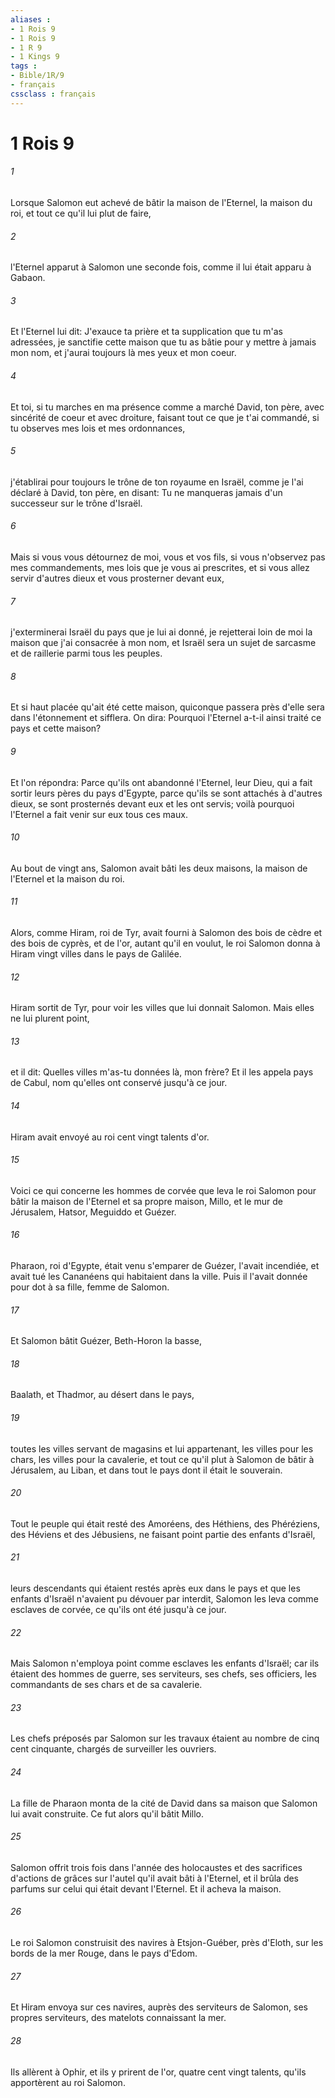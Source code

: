 ```yaml
---
aliases : 
- 1 Rois 9
- 1 Rois 9
- 1 R 9
- 1 Kings 9
tags : 
- Bible/1R/9
- français
cssclass : français
---
```


# 1 Rois 9

###### 1
Lorsque Salomon eut achevé de bâtir la maison de l'Eternel, la maison du roi, et tout ce qu'il lui plut de faire,
###### 2
l'Eternel apparut à Salomon une seconde fois, comme il lui était apparu à Gabaon.
###### 3
Et l'Eternel lui dit: J'exauce ta prière et ta supplication que tu m'as adressées, je sanctifie cette maison que tu as bâtie pour y mettre à jamais mon nom, et j'aurai toujours là mes yeux et mon coeur.
###### 4
Et toi, si tu marches en ma présence comme a marché David, ton père, avec sincérité de coeur et avec droiture, faisant tout ce que je t'ai commandé, si tu observes mes lois et mes ordonnances,
###### 5
j'établirai pour toujours le trône de ton royaume en Israël, comme je l'ai déclaré à David, ton père, en disant: Tu ne manqueras jamais d'un successeur sur le trône d'Israël.
###### 6
Mais si vous vous détournez de moi, vous et vos fils, si vous n'observez pas mes commandements, mes lois que je vous ai prescrites, et si vous allez servir d'autres dieux et vous prosterner devant eux,
###### 7
j'exterminerai Israël du pays que je lui ai donné, je rejetterai loin de moi la maison que j'ai consacrée à mon nom, et Israël sera un sujet de sarcasme et de raillerie parmi tous les peuples.
###### 8
Et si haut placée qu'ait été cette maison, quiconque passera près d'elle sera dans l'étonnement et sifflera. On dira: Pourquoi l'Eternel a-t-il ainsi traité ce pays et cette maison?
###### 9
Et l'on répondra: Parce qu'ils ont abandonné l'Eternel, leur Dieu, qui a fait sortir leurs pères du pays d'Egypte, parce qu'ils se sont attachés à d'autres dieux, se sont prosternés devant eux et les ont servis; voilà pourquoi l'Eternel a fait venir sur eux tous ces maux.
###### 10
Au bout de vingt ans, Salomon avait bâti les deux maisons, la maison de l'Eternel et la maison du roi.
###### 11
Alors, comme Hiram, roi de Tyr, avait fourni à Salomon des bois de cèdre et des bois de cyprès, et de l'or, autant qu'il en voulut, le roi Salomon donna à Hiram vingt villes dans le pays de Galilée.
###### 12
Hiram sortit de Tyr, pour voir les villes que lui donnait Salomon. Mais elles ne lui plurent point,
###### 13
et il dit: Quelles villes m'as-tu données là, mon frère? Et il les appela pays de Cabul, nom qu'elles ont conservé jusqu'à ce jour.
###### 14
Hiram avait envoyé au roi cent vingt talents d'or.
###### 15
Voici ce qui concerne les hommes de corvée que leva le roi Salomon pour bâtir la maison de l'Eternel et sa propre maison, Millo, et le mur de Jérusalem, Hatsor, Meguiddo et Guézer.
###### 16
Pharaon, roi d'Egypte, était venu s'emparer de Guézer, l'avait incendiée, et avait tué les Cananéens qui habitaient dans la ville. Puis il l'avait donnée pour dot à sa fille, femme de Salomon.
###### 17
Et Salomon bâtit Guézer, Beth-Horon la basse,
###### 18
Baalath, et Thadmor, au désert dans le pays,
###### 19
toutes les villes servant de magasins et lui appartenant, les villes pour les chars, les villes pour la cavalerie, et tout ce qu'il plut à Salomon de bâtir à Jérusalem, au Liban, et dans tout le pays dont il était le souverain.
###### 20
Tout le peuple qui était resté des Amoréens, des Héthiens, des Phéréziens, des Héviens et des Jébusiens, ne faisant point partie des enfants d'Israël,
###### 21
leurs descendants qui étaient restés après eux dans le pays et que les enfants d'Israël n'avaient pu dévouer par interdit, Salomon les leva comme esclaves de corvée, ce qu'ils ont été jusqu'à ce jour.
###### 22
Mais Salomon n'employa point comme esclaves les enfants d'Israël; car ils étaient des hommes de guerre, ses serviteurs, ses chefs, ses officiers, les commandants de ses chars et de sa cavalerie.
###### 23
Les chefs préposés par Salomon sur les travaux étaient au nombre de cinq cent cinquante, chargés de surveiller les ouvriers.
###### 24
La fille de Pharaon monta de la cité de David dans sa maison que Salomon lui avait construite. Ce fut alors qu'il bâtit Millo.
###### 25
Salomon offrit trois fois dans l'année des holocaustes et des sacrifices d'actions de grâces sur l'autel qu'il avait bâti à l'Eternel, et il brûla des parfums sur celui qui était devant l'Eternel. Et il acheva la maison.
###### 26
Le roi Salomon construisit des navires à Etsjon-Guéber, près d'Eloth, sur les bords de la mer Rouge, dans le pays d'Edom.
###### 27
Et Hiram envoya sur ces navires, auprès des serviteurs de Salomon, ses propres serviteurs, des matelots connaissant la mer.
###### 28
Ils allèrent à Ophir, et ils y prirent de l'or, quatre cent vingt talents, qu'ils apportèrent au roi Salomon.
